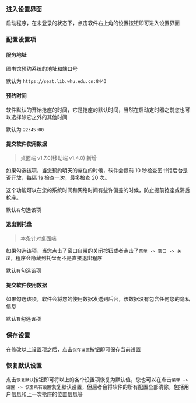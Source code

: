 ### 进入设置界面

启动程序，在未登录的状态下，点击软件右上角的设置按钮即可进入设置界面

### 配置设置项

#### 服务地址

图书馆预约系统的地址和端口号

默认为 `https://seat.lib.whu.edu.cn:8443`

#### 预约时间

软件默认的开始抢座的时间，它是抢座的默认时间，当然在启动定时器之前您也可以选择除它之外的其他时间

默认为 `22:45:00`

#### 提交软件使用数据

> 桌面端 v1.7.0(移动端 v1.4.0) 新增

如果勾选该项，当您预约明天的座位的时候，软件会提前 10 秒检查图书馆后台是否开放，每隔 1s 检查一次，最多检查 20 次。

这个功能可以在您的系统时间和网络时间有些许偏差的时候，防止提前抢座或滞后抢座。

默认`有`勾选该项

#### 退出到托盘

> 本条针对桌面端

如果勾选该项，当您点击了窗口自带的关闭按钮或者点击了`菜单 -> 窗口 -> 关闭`，程序会隐藏到托盘而不是直接退出程序

默认`有`勾选该项

#### 提交软件使用数据

如果勾选该项，软件会将您的使用数据发送到后台，该数据没有包含任何您的隐私信息

默认`有`勾选该项

### 保存设置

在修改以上设置项之后，点击`保存设置`按钮即可保存当前设置

### 恢复默认设置

点击`恢复默认`按钮即可将以上的各个设置项恢复为默认值，您也可以在点击`菜单 -> 设置 -> 恢复所有设置`恢复默认设置，但后者会将软件的所有配置全部清除，包括用户信息和上一次抢座的位置信息等
